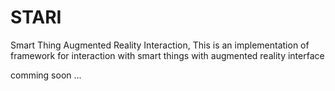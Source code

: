 # STARI
Smart Thing Augmented Reality Interaction,
This is an implementation of framework for interaction with smart things with augmented reality interface

 comming soon ...
